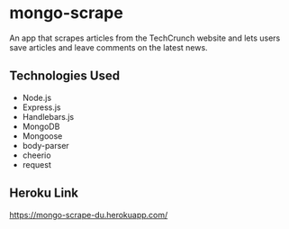 # mongo-scrape

An app that scrapes articles from the TechCrunch website and lets users save articles and leave comments on the latest news.

## Technologies Used
- Node.js
- Express.js
- Handlebars.js
- MongoDB
- Mongoose
- body-parser
- cheerio
- request

## Heroku Link
https://mongo-scrape-du.herokuapp.com/
